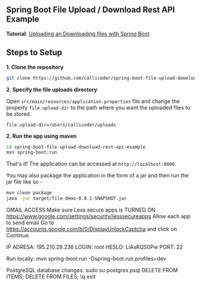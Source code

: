 ## Spring Boot File Upload / Download Rest API Example

**Tutorial**: [Uploading an Downloading files with Spring Boot](https://www.callicoder.com/spring-boot-file-upload-download-rest-api-example/)

## Steps to Setup

**1. Clone the repository** 

```bash
git clone https://github.com/callicoder/spring-boot-file-upload-download-rest-api-example.git
```

**2. Specify the file uploads directory**

Open `src/main/resources/application.properties` file and change the property `file.upload-dir` to the path where you want the uploaded files to be stored.

```
file.upload-dir=/Users/callicoder/uploads
```

**2. Run the app using maven**

```bash
cd spring-boot-file-upload-download-rest-api-example
mvn spring-boot:run
```

That's it! The application can be accessed at `http://localhost:8080`.

You may also package the application in the form of a jar and then run the jar file like so -

```bash
mvn clean package
java -jar target/file-demo-0.0.1-SNAPSHOT.jar
```

GMAIL ACCESS
Make sure Less secure apps is TURNED ON https://www.google.com/settings/security/lesssecureapps
Allow each app to send email Go to https://accounts.google.com/b/0/DisplayUnlockCaptcha and click on Continue.

IP ADRESA: 195.210.29.236 
LOGIN: root 
HESLO: LiAsRQS0Pw
PORT: 22

Run locally:
mvn spring-boot:run -Dspring-boot.run.profiles=dev

PostgreSQL database changes:
sudo su postgres
psql
DELETE FROM ITEMS;
DELETE FROM FILES;
\q
exit
